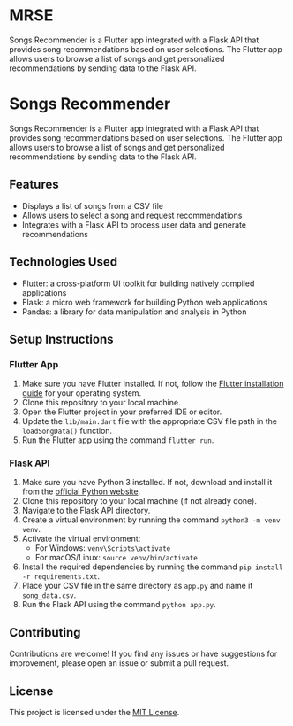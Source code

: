 # MRSE
Songs Recommender is a Flutter app integrated with a Flask API that provides song recommendations based on user selections. The Flutter app allows users to browse a list of songs and get personalized recommendations by sending data to the Flask API.
# Songs Recommender
Songs Recommender is a Flutter app integrated with a Flask API that provides song recommendations based on user selections. The Flutter app allows users to browse a list of songs and get personalized recommendations by sending data to the Flask API.

## Features

- Displays a list of songs from a CSV file
- Allows users to select a song and request recommendations
- Integrates with a Flask API to process user data and generate recommendations

## Technologies Used

- Flutter: a cross-platform UI toolkit for building natively compiled applications
- Flask: a micro web framework for building Python web applications
- Pandas: a library for data manipulation and analysis in Python

## Setup Instructions

### Flutter App

1. Make sure you have Flutter installed. If not, follow the [Flutter installation guide](https://flutter.dev/docs/get-started/install) for your operating system.
2. Clone this repository to your local machine.
3. Open the Flutter project in your preferred IDE or editor.
4. Update the `lib/main.dart` file with the appropriate CSV file path in the `loadSongData()` function.
5. Run the Flutter app using the command `flutter run`.

### Flask API

1. Make sure you have Python 3 installed. If not, download and install it from the [official Python website](https://www.python.org/downloads/).
2. Clone this repository to your local machine (if not already done).
3. Navigate to the Flask API directory.
4. Create a virtual environment by running the command `python3 -m venv venv`.
5. Activate the virtual environment:
   - For Windows: `venv\Scripts\activate`
   - For macOS/Linux: `source venv/bin/activate`
6. Install the required dependencies by running the command `pip install -r requirements.txt`.
7. Place your CSV file in the same directory as `app.py` and name it `song_data.csv`.
8. Run the Flask API using the command `python app.py`.

## Contributing

Contributions are welcome! If you find any issues or have suggestions for improvement, please open an issue or submit a pull request.

## License

This project is licensed under the [MIT License](LICENSE).


